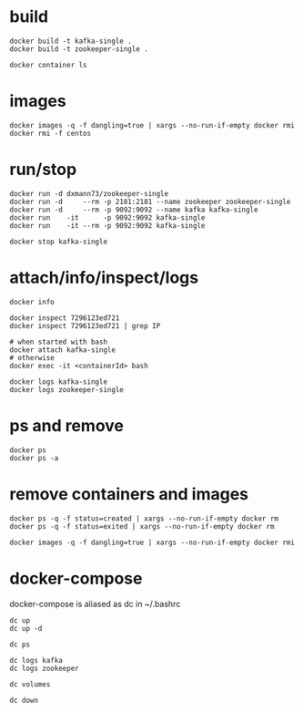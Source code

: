 # build
```
docker build -t kafka-single .
docker build -t zookeeper-single .

docker container ls
```

# images
```
docker images -q -f dangling=true | xargs --no-run-if-empty docker rmi
docker rmi -f centos
```

# run/stop
```
docker run -d dxmann73/zookeeper-single
docker run -d     --rm -p 2181:2181 --name zookeeper zookeeper-single
docker run -d     --rm -p 9092:9092 --name kafka kafka-single
docker run    -it      -p 9092:9092 kafka-single
docker run    -it --rm -p 9092:9092 kafka-single

docker stop kafka-single
```

# attach/info/inspect/logs

```
docker info

docker inspect 7296123ed721
docker inspect 7296123ed721 | grep IP

# when started with bash
docker attach kafka-single
# otherwise
docker exec -it <containerId> bash

docker logs kafka-single
docker logs zookeeper-single
```

# ps and remove 
```
docker ps
docker ps -a
```

# remove containers and images

```
docker ps -q -f status=created | xargs --no-run-if-empty docker rm
docker ps -q -f status=exited | xargs --no-run-if-empty docker rm

docker images -q -f dangling=true | xargs --no-run-if-empty docker rmi
```


# docker-compose

docker-compose is aliased as dc in ~/.bashrc

```
dc up
dc up -d

dc ps

dc logs kafka
dc logs zookeeper

dc volumes

dc down
```
